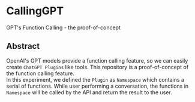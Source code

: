 # CallingGPT

GPT's Function Calling - the proof-of-concept

## Abstract

OpenAI's GPT models provide a function calling feature, so we can easily create `ChatGPT Plugins` like tools. This repository is a proof-of-concept of the function calling feature.  
In this experiment, we defined the `Plugin` as `Namespace` which contains a serial of functions. While user performing a conversation, the functions in `Namespace` will be called by the API and return the result to the user.
